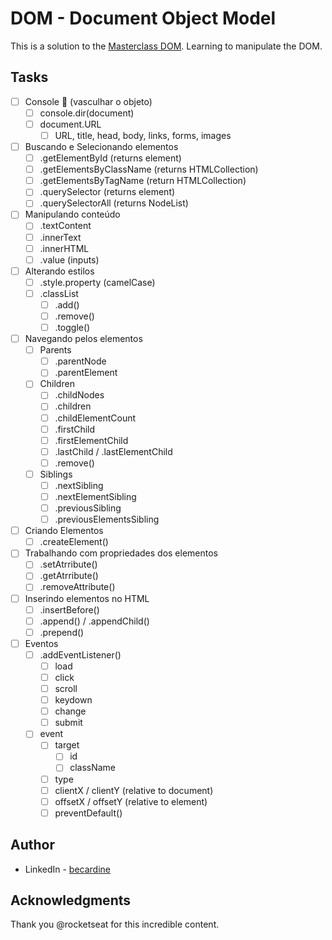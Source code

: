 # DOM - Document Object Model

This is a solution to the [Masterclass DOM](https://www.notion.so/Masterclass-DOM-48ef7efae2ad4e0c8f9b462b675d2b0d). Learning to manipulate the DOM.


## Tasks

- [ ]  Console 👀 (vasculhar o objeto)
    - [ ]  console.dir(document)
    - [ ]  document.URL
        - [ ]  URL, title, head, body, links, forms, images
- [ ]  Buscando e Selecionando elementos
    - [ ]  .getElementById (returns element)
    - [ ]  .getElementsByClassName (returns HTMLCollection)
    - [ ]  .getElementsByTagName (return HTMLCollection)
    - [ ]  .querySelector (returns element)
    - [ ]  .querySelectorAll (returns NodeList)
- [ ]  Manipulando conteúdo
    - [ ]  .textContent
    - [ ]  .innerText
    - [ ]  .innerHTML
    - [ ]  .value (inputs)
- [ ]  Alterando estilos
    - [ ]  .style.property (camelCase)
    - [ ]  .classList
        - [ ]  .add()
        - [ ]  .remove()
        - [ ]  .toggle()
- [ ]  Navegando pelos elementos
    - [ ]  Parents
        - [ ]  .parentNode
        - [ ]  .parentElement
    - [ ]  Children
        - [ ]  .childNodes
        - [ ]  .children
        - [ ]  .childElementCount
        - [ ]  .firstChild
        - [ ]  .firstElementChild
        - [ ]  .lastChild / .lastElementChild
        - [ ]  .remove()
    - [ ]  Siblings
        - [ ]  .nextSibling
        - [ ]  .nextElementSibling
        - [ ]  .previousSibling
        - [ ]  .previousElementsSibling
- [ ]  Criando Elementos
    - [ ]  .createElement()
- [ ]  Trabalhando com propriedades dos elementos
    - [ ]  .setAtrribute()
    - [ ]  .getAtrribute()
    - [ ]  .removeAttribute()
- [ ]  Inserindo elementos no HTML
    - [ ]  .insertBefore()
    - [ ]  .append() / .appendChild()
    - [ ]  .prepend()
- [ ]  Eventos
    - [ ]  .addEventListener()
        - [ ]  load
        - [ ]  click
        - [ ]  scroll
        - [ ]  keydown
        - [ ]  change
        - [ ]  submit
    - [ ]  event
        - [ ]  target
            - [ ]  id
            - [ ]  className
        - [ ]  type
        - [ ]  clientX / clientY (relative to document)
        - [ ]  offsetX / offsetY (relative to element)
        - [ ]  preventDefault()

## Author

- LinkedIn - [becardine](https://www.linkedin.com/in/becardine/)


## Acknowledgments

Thank you @rocketseat for this incredible content.
